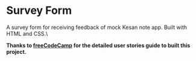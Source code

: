 # Survey Form
A survey form for receiving feedback of mock Kesan note app. Built with HTML and CSS.\

**Thanks to [freeCodeCamp](https://www.freecodecamp.org/) for the detailed user stories guide to built this project.**
